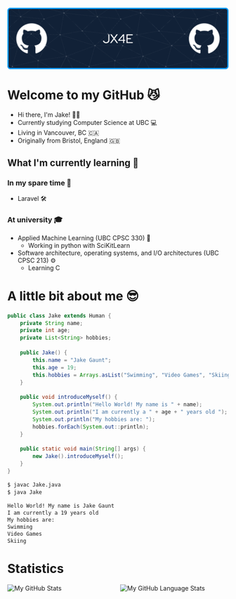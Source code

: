 ![Header](./github-header-image.png)

# Welcome to my GitHub 😼
* Hi there, I'm Jake! 👨‍🦱
* Currently studying Computer Science at UBC 💻
* Living in Vancouver, BC 🇨🇦
* Originally from Bristol, England 🇬🇧
  
## What I'm currently learning 🌱
### In my spare time 🧩
* Laravel 🛠️

### At university 🎓
* Applied Machine Learning (UBC CPSC 330) 🤖
  * Working in python with SciKitLearn
* Software architecture, operating systems, and I/O architectures (UBC CPSC 213) ⚙️
  * Learning C

# A little bit about me 😎
```java
public class Jake extends Human {
    private String name;
    private int age;
    private List<String> hobbies;

    public Jake() {
        this.name = "Jake Gaunt";
        this.age = 19;
        this.hobbies = Arrays.asList("Swimming", "Video Games", "Skiing");
    }

    public void introduceMyself() {
        System.out.println("Hello World! My name is " + name);
        System.out.println("I am currently a " + age + " years old ");
        System.out.println("My hobbies are: ");
        hobbies.forEach(System.out::println);
    }

    public static void main(String[] args) {
        new Jake().introduceMyself();
    }
}
```

```bash
$ javac Jake.java
$ java Jake
```
```plaintext
Hello World! My name is Jake Gaunt
I am currently a 19 years old 
My hobbies are: 
Swimming
Video Games
Skiing

```

# Statistics

<div style="display: flex; justify-content: space-between; align-items: center;">

  <img src="https://github-readme-stats.vercel.app/api/?username=jx4e&count_private=true&theme=tokyonight&showicons=true" alt="My GitHub Stats" style="width: 49%; height: 200px;"/>

  <img src="https://github-readme-stats.vercel.app/api/top-langs/?username=jx4e&langs_count=5&theme=tokyonight" alt="My GitHub Language Stats" style="width: 49%; height: 200px;"/>

</div>
